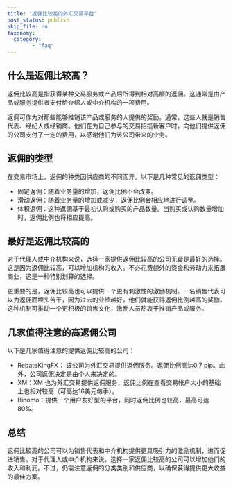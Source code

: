 ```yaml
---
title: "返佣比较高的外汇交易平台"
post_status: publish
skip_file: no
taxonomy:
  category:
        - "faq"
---
```


## 什么是返佣比较高？

返佣比较高是指获得某种交易服务或产品后所得到相对高额的返佣。这通常是由产品或服务提供者支付给介绍人或中介机构的一项费用。

返佣可作为对那些能够推销该产品或服务的人提供的奖励。通常，这些人就是销售代表、经纪人或经销商。他们在为自己参与的交易招揽新客户时，向他们提供返佣的公司支付了一定的费用，以感谢他们为该公司带来的业务。

## 返佣的类型

在交易市场上，返佣的种类因供应商的不同而异。以下是几种常见的返佣类型：

- 固定返佣：随着业务量的增加，返佣比例不会改变。
- 滑动返佣：随着业务量的增加或减少，返佣比例会相应地进行调整。
- 体积返佣：这种返佣基于最初认购或购买的产品数量。当购买或认购数量增加时，返佣比例也将相应提高。

## 最好是返佣比较高的

对于代理人或中介机构来说，选择一家提供返佣比较高的公司无疑是最好的选择。这是因为返佣比较高，可以增加机构的收入。不必花费额外的资金和劳动力来拓展商业，这是一种特别划算的选择。

更重要的是，返佣比较高也可以提供一个更有刺激性的激励机制。一名销售代表可以为返佣而埋头苦干，因为过去的业绩越好，他们就能获得返佣比例越高的奖励。这种机制可推动一个更积极的销售文化，激励人员热衷于推销产品或服务。

## 几家值得注意的高返佣公司

以下是几家值得注意的提供返佣比较高的公司：

- RebateKingFX： 该公司为外汇交易提供返佣服务。返佣比例高达0.7 pip。此外，公司返佣决定是由个人来决定的。
- XM：XM 也为外汇交易提供返佣服务，返佣比例在查看交易帐户大小的基础上也相对较高（可高达16美元每手）。
- Binomo：提供一个用户友好型的平台，同时返佣比例也较高，最高可达80%。

## 总结

返佣比较高的公司可以为销售代表和中介机构提供更具吸引力的激励机制，进而促进销售。对于代理人或中介机构来说，选择一家返佣比较高的公司可以增加他们的收入和利润。不过，仍需注意返佣的分类类别和供应商，以确保获得提供更大收益的最佳方案。
